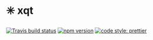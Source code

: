 # ✳️ xqt

[![Travis build status](https://travis-ci.org/koenwoortman/xqt.svg?branch=master)](https://travis-ci.org/koenwoortman/xqt)
[![npm version](https://badge.fury.io/js/xqt.svg)](https://badge.fury.io/js/xqt)
[![code style: prettier](https://img.shields.io/badge/code_style-prettier-ff69b4.svg?style=flat-square)](https://github.com/prettier/prettier)
